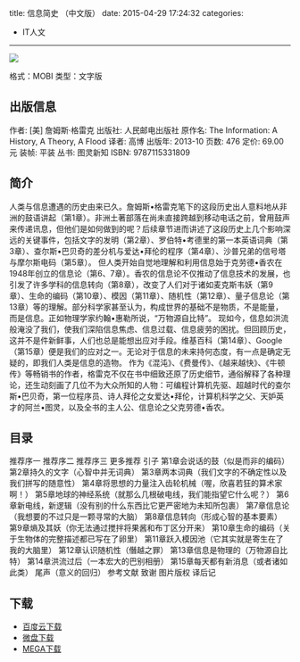 title: 信息简史 （中文版）
date: 2015-04-29 17:24:32
categories:
  - IT人文
---

![](http://img5.douban.com/lpic/s27237628.jpg)

格式：MOBI
类型：文字版

<!--more-->

## 出版信息 ##

作者: [美] 詹姆斯·格雷克 
出版社: 人民邮电出版社
原作名: The Information: A History, A Theory, A Flood
译者: 高博 
出版年: 2013-10
页数: 476
定价: 69.00元
装帧: 平装
丛书: 图灵新知
ISBN: 9787115331809

## 简介 ##

人类与信息遭遇的历史由来已久。詹姆斯•格雷克笔下的这段历史出人意料地从非洲的鼓语讲起（第1章）。非洲土著部落在尚未直接跨越到移动电话之前，曾用鼓声来传递讯息，但他们是如何做到的呢？后续章节进而讲述了这段历史上几个影响深远的关键事件，包括文字的发明（第2章）、罗伯特•考德里的第一本英语词典（第3章）、查尔斯•巴贝奇的差分机与爱达•拜伦的程序（第4章）、沙普兄弟的信号塔与摩尔斯电码（第5章）。
但人类开始自觉地理解和利用信息始于克劳德•香农在1948年创立的信息论（第6、7章）。香农的信息论不仅推动了信息技术的发展，也引发了许多学科的信息转向（第8章），改变了人们对于诸如麦克斯韦妖（第9章）、生命的编码（第10章）、模因（第11章）、随机性（第12章）、量子信息论（第13章）等的理解。部分科学家甚至认为，构成世界的基础不是物质，不是能量，而是信息。正如物理学家约翰•惠勒所说，“万物源自比特”。
现如今，信息如洪流般淹没了我们，使我们深陷信息焦虑、信息过载、信息疲劳的困扰。但回顾历史，这并不是件新鲜事，人们也总是能想出应对手段。维基百科（第14章）、Google（第15章）便是我们的应对之一。无论对于信息的未来持何态度，有一点是确定无疑的，即我们人类是信息的造物。
作为《混沌》、《费曼传》、《越来越快》、《牛顿传》等畅销书的作者，格雷克不仅在书中细致还原了历史细节，通俗解释了各种理论，还生动刻画了几位不为大众所知的人物：可编程计算机先驱、超越时代的查尔斯•巴贝奇，第一位程序员、诗人拜伦之女爱达•拜伦，计算机科学之父、天妒英才的阿兰•图灵，以及全书的主人公、信息论之父克劳德•香农。

## 目录 ##

推荐序一
推荐序二
推荐序三
更多推荐
引子
第1章会说话的鼓（似是而非的编码）
第2章持久的文字（心智中并无词典）
第3章两本词典（我们文字的不确定性以及我们拼写的随意性）
第4章将思想的力量注入齿轮机械（喔，欣喜若狂的算术家啊！）
第5章地球的神经系统（就那么几根破电线，我们能指望它什么呢？）
第6章新电线，新逻辑（没有别的什么东西比它更严密地为未知所包裹）
第7章信息论（我想要的不过只是一颗寻常的大脑）
第8章信息转向（形成心智的基本要素）
第9章熵及其妖（你无法通过搅拌将果酱和布丁区分开来）
第10章生命的编码（关于生物体的完整描述都已写在了卵里）
第11章跃入模因池（它其实就是寄生在了我的大脑里）
第12章认识随机性（僭越之罪）
第13章信息是物理的（万物源自比特）
第14章洪流过后（一本宏大的巴别相册）
第15章每天都有新消息（或者诸如此类）
尾声（意义的回归）
参考文献
致谢
图片版权
译后记

## 下载 ##

* [百度云下载](http://pan.baidu.com/s/1pJLVVy7)
* [微盘下载](http://vdisk.weibo.com/s/aADaW4YROTBaE)
* [MEGA下载](https://mega.co.nz/#!WQdliIzD!dDjC_M9iZ70qmk68MkEqySC9xzd9wFAZn9og31Luvyo)